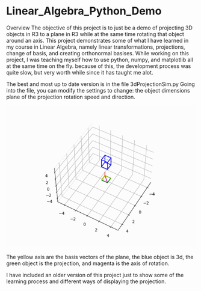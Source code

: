# Linear_Algebra_Python_Demo
Overview
The objective of this project is to just be a demo of projecting 3D objects in R3 to a plane in R3 while at the same time rotating that object around an axis. This project demonstrates some of what I have learned in my course in Linear Algebra, namely linear transformations, projections, change of basis, and creating orthonormal basises. While working on this project, I was teaching myself how to use python, numpy, and matplotlib all at the same time on the fly. because of this, the development process was quite slow, but very worth while since it has taught me alot. 

The best and most up to date version is in the file 3dProjectionSim.py
Going into the file, you can modify the settings to change:
the object dimensions    
plane of the projection
rotation speed and direction.

![](projection.gif)

The yellow axis are the basis vectors of the plane, the blue object is 3d, the green object is the projection, and magenta is the axis of rotation.

I have included an older version of this project just to show some of the learning process and different ways of displaying the projection.


